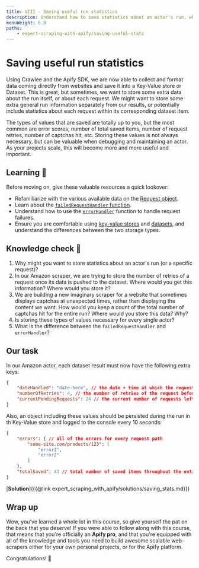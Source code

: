 ```yaml
---
title: VIII - Saving useful run statistics
description: Understand how to save statistics about an actor's run, what types of statistics you can save, and why you might want to save them for a large-scale scraper.
menuWeight: 6.8
paths:
    - expert-scraping-with-apify/saving-useful-stats
---
```


# [](#savings-useful-run-statistics) Saving useful run statistics

Using Crawlee and the Apify SDK, we are now able to collect and format data coming directly from websites and save it into a Key-Value store or Dataset. This is great, but sometimes, we want to store some extra data about the run itself, or about each request. We might want to store some extra general run information separately from our results, or potentially include statistics about each request within its corresponding dataset item.

The types of values that are saved are totally up to you, but the most common are error scores, number of total saved items, number of request retries, number of captchas hit, etc. Storing these values is not always necessary, but can be valuable when debugging and maintaining an actor. As your projects scale, this will become more and more useful and important.

## [](#learning) Learning 🧠

Before moving on, give these valuable resources a quick lookover:

- Refamiliarize with the various available data on the [Request object](https://crawlee.dev/api/core/class/Request).
- Learn about the [`failedRequestHandler` function](https://crawlee.dev/api/browser-crawler/interface/BrowserCrawlerOptions#failedRequestHandler).
- Understand how to use the [`errorHandler`](https://crawlee.dev/api/browser-crawler/interface/BrowserCrawlerOptions#errorHandler) function to handle request failures.
- Ensure you are comfortable using [key-value stores](https://sdk.apify.com/docs/guides/data-storage#key-value-store) and [datasets](https://sdk.apify.com/docs/api/dataset#__docusaurus), and understand the differences between the two storage types.

## [](#quiz) Knowledge check 📝

1. Why might you want to store statistics about an actor's run (or a specific request)?
2. In our Amazon scraper, we are trying to store the number of retries of a request once its data is pushed to the dataset. Where would you get this information? Where would you store it?
3. We are building a new imaginary scraper for a website that sometimes displays captchas at unexpected times, rather than displaying the content we want. How would you keep a count of the total number of captchas hit for the entire run? Where would you store this data? Why?
4. Is storing these types of values necessary for every single actor?
5. What is the difference between the `failedRequestHandler` and `errorHandler`?

## Our task

In our Amazon actor, each dataset result must now have the following extra keys:

```JSON
{
    "dateHandled": "date-here", // the date + time at which the request was handled
    "numberOfRetries": 4, // the number of retries of the request before running successfully
    "currentPendingRequests": 24 // the current number of requests left pending in the request queue
}
```

Also, an object including these values should be persisted during the run in th Key-Value store and logged to the console every 10 seconds:

```JSON
{
    "errors": { // all of the errors for every request path
        "some-site.com/products/123": [
            "error1",
            "error2"
        ]
    },
    "totalSaved": 43 // total number of saved items throughout the entire run
}
```

[**Solution**]({{@link expert_scraping_with_apify/solutions/saving_stats.md}})

## Wrap up

Wow, you've learned a whole lot in this course, so give yourself the pat on the back that you deserve! If you were able to follow along with this course, that means that you're officially an **Apify pro**, and that you're equipped with all of the knowledge and tools you need to build awesome scalable web-scrapers either for your own personal projects, or for the Apify platform.

Congratulations! 🎉

